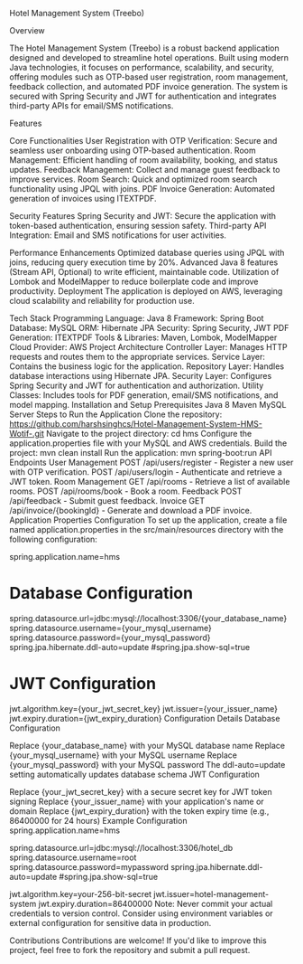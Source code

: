 Hotel Management System (Treebo)

Overview

The Hotel Management System (Treebo) is a robust backend application designed and developed to streamline hotel operations.
Built using modern Java technologies, it focuses on performance, scalability, and security, offering modules such as 
OTP-based user registration, room management, feedback collection, and automated PDF invoice generation. 
The system is secured with Spring Security and JWT for authentication and integrates third-party APIs for email/SMS notifications.

Features

Core Functionalities
User Registration with OTP Verification: Secure and seamless user onboarding using OTP-based authentication.
Room Management: Efficient handling of room availability, booking, and status updates.
Feedback Management: Collect and manage guest feedback to improve services.
Room Search: Quick and optimized room search functionality using JPQL with joins.
PDF Invoice Generation: Automated generation of invoices using ITEXTPDF.

Security Features
Spring Security and JWT: Secure the application with token-based authentication, ensuring session safety.
Third-party API Integration: Email and SMS notifications for user activities.

Performance Enhancements
Optimized database queries using JPQL with joins, reducing query execution time by 20%.
Advanced Java 8 features (Stream API, Optional) to write efficient, maintainable code.
Utilization of Lombok and ModelMapper to reduce boilerplate code and improve productivity.
Deployment
The application is deployed on AWS, leveraging cloud scalability and reliability for production use.

Tech Stack
Programming Language: Java 8
Framework: Spring Boot
Database: MySQL
ORM: Hibernate JPA
Security: Spring Security, JWT
PDF Generation: ITEXTPDF
Tools & Libraries: Maven, Lombok, ModelMapper
Cloud Provider: AWS
Project Architecture
Controller Layer: Manages HTTP requests and routes them to the appropriate services.
Service Layer: Contains the business logic for the application.
Repository Layer: Handles database interactions using Hibernate JPA.
Security Layer: Configures Spring Security and JWT for authentication and authorization.
Utility Classes: Includes tools for PDF generation, email/SMS notifications, and model mapping.
Installation and Setup
Prerequisites
Java 8
Maven
MySQL Server
Steps to Run the Application
Clone the repository:
https://github.com/harshsinghcs/Hotel-Management-System-HMS-Wotif-.git
Navigate to the project directory:
cd hms
Configure the application.properties file with your MySQL and AWS credentials.
Build the project:
mvn clean install
Run the application:
mvn spring-boot:run
API Endpoints
User Management
POST /api/users/register - Register a new user with OTP verification.
POST /api/users/login - Authenticate and retrieve a JWT token.
Room Management
GET /api/rooms - Retrieve a list of available rooms.
POST /api/rooms/book - Book a room.
Feedback
POST /api/feedback - Submit guest feedback.
Invoice
GET /api/invoice/{bookingId} - Generate and download a PDF invoice.
Application Properties Configuration
To set up the application, create a file named application.properties in the src/main/resources directory with the following configuration:

spring.application.name=hms

# Database Configuration
spring.datasource.url=jdbc:mysql://localhost:3306/{your_database_name}
spring.datasource.username={your_mysql_username}
spring.datasource.password={your_mysql_password}
spring.jpa.hibernate.ddl-auto=update
#spring.jpa.show-sql=true

# JWT Configuration
jwt.algorithm.key={your_jwt_secret_key}
jwt.issuer={your_issuer_name}
jwt.expiry.duration={jwt_expiry_duration}
Configuration Details
Database Configuration

Replace {your_database_name} with your MySQL database name
Replace {your_mysql_username} with your MySQL username
Replace {your_mysql_password} with your MySQL password
The ddl-auto=update setting automatically updates database schema
JWT Configuration

Replace {your_jwt_secret_key} with a secure secret key for JWT token signing
Replace {your_issuer_name} with your application's name or domain
Replace {jwt_expiry_duration} with the token expiry time (e.g., 86400000 for 24 hours)
Example Configuration
spring.application.name=hms

spring.datasource.url=jdbc:mysql://localhost:3306/hotel_db
spring.datasource.username=root
spring.datasource.password=mypassword
spring.jpa.hibernate.ddl-auto=update
#spring.jpa.show-sql=true

jwt.algorithm.key=your-256-bit-secret
jwt.issuer=hotel-management-system
jwt.expiry.duration=86400000
Note: Never commit your actual credentials to version control. Consider using environment variables or external configuration for sensitive data in production.

Contributions
Contributions are welcome! If you'd like to improve this project, feel free to fork the repository and submit a pull request.
